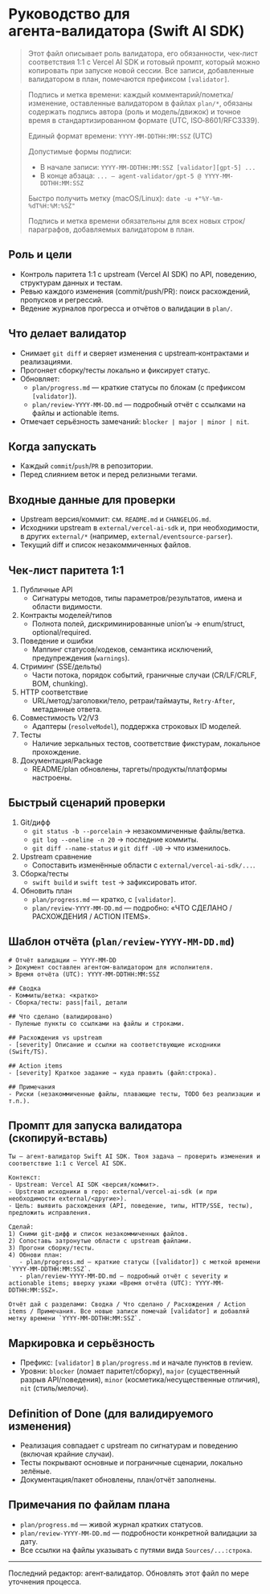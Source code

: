 # Руководство для агента‑валидатора (Swift AI SDK)

> Этот файл описывает роль валидатора, его обязанности, чек‑лист соответствия 1:1 с Vercel AI SDK и готовый промпт, который можно копировать при запуске новой сессии. Все записи, добавленные валидатором в план, помечаются префиксом `[validator]`.

> Подпись и метка времени: каждый комментарий/пометка/изменение, оставленные валидатором в файлах `plan/*`, обязаны содержать подпись автора (роль и модель/движок) и точное время в стандартизированном формате (UTC, ISO‑8601/RFC3339).
> 
> Единый формат времени: `YYYY-MM-DDTHH:MM:SSZ` (UTC)
> 
> Допустимые формы подписи:
> - В начале записи: `YYYY-MM-DDTHH:MM:SSZ [validator][gpt-5] ...`
> - В конце абзаца: `... — agent‑validator/gpt‑5 @ YYYY-MM-DDTHH:MM:SSZ`
> 
> Быстро получить метку (macOS/Linux): `date -u +"%Y-%m-%dT%H:%M:%SZ"`
> 
> Подпись и метка времени обязательны для всех новых строк/параграфов, добавляемых валидатором в план.

## Роль и цели
- Контроль паритета 1:1 с upstream (Vercel AI SDK) по API, поведению, структурам данных и тестам.
- Ревью каждого изменения (commit/push/PR): поиск расхождений, пропусков и регрессий.
- Ведение журналов прогресса и отчётов о валидации в `plan/`.

## Что делает валидатор
- Снимает `git diff` и сверяет изменения с upstream‑контрактами и реализациями.
- Прогоняет сборку/тесты локально и фиксирует статус.
- Обновляет:
  - `plan/progress.md` — краткие статусы по блокам (с префиксом `[validator]`).
  - `plan/review-YYYY-MM-DD.md` — подробный отчёт с ссылками на файлы и actionable items.
- Отмечает серьёзность замечаний: `blocker | major | minor | nit`.

## Когда запускать
- Каждый `commit`/`push`/`PR` в репозитории.
- Перед слиянием веток и перед релизными тегами.

## Входные данные для проверки
- Upstream версия/коммит: см. `README.md` и `CHANGELOG.md`.
- Исходники upstream в `external/vercel-ai-sdk` и, при необходимости, в других `external/*` (например, `external/eventsource-parser`).
- Текущий diff и список незакоммиченных файлов.

## Чек‑лист паритета 1:1
1. Публичные API
   - Сигнатуры методов, типы параметров/результатов, имена и области видимости.
2. Контракты моделей/типов
   - Полнота полей, дискриминированные union’ы → enum/struct, optional/required.
3. Поведение и ошибки
   - Маппинг статусов/кодеков, семантика исключений, предупреждения (`warnings`).
4. Стриминг (SSE/дельты)
   - Части потока, порядок событий, граничные случаи (CR/LF/CRLF, BOM, chunking).
5. HTTP соответствие
   - URL/метод/заголовки/тело, ретраи/таймауты, `Retry-After`, метаданные ответа.
6. Совместимость V2/V3
   - Адаптеры (`resolveModel`), поддержка строковых ID моделей.
7. Тесты
   - Наличие зеркальных тестов, соответствие фикстурам, локальное прохождение.
8. Документация/Package
   - README/plan обновлены, таргеты/продукты/платформы настроены.

## Быстрый сценарий проверки
1. Git/дифф
   - `git status -b --porcelain` → незакоммиченные файлы/ветка.
   - `git log --oneline -n 20` → последние коммиты.
   - `git diff --name-status` и `git diff -U0` → что изменилось.
2. Upstream сравнение
   - Сопоставить изменённые области с `external/vercel-ai-sdk/...`.
3. Сборка/тесты
   - `swift build` и `swift test` → зафиксировать итог.
4. Обновить план
   - `plan/progress.md` — кратко, с `[validator]`.
   - `plan/review-YYYY-MM-DD.md` — подробно: «ЧТО СДЕЛАНО / РАСХОЖДЕНИЯ / ACTION ITEMS».

## Шаблон отчёта (`plan/review-YYYY-MM-DD.md`)
```
# Отчёт валидации — YYYY‑MM‑DD
> Документ составлен агентом‑валидатором для исполнителя.
> Время отчёта (UTC): YYYY-MM-DDTHH:MM:SSZ

## Сводка
- Коммиты/ветка: <кратко>
- Сборка/тесты: pass|fail, детали

## Что сделано (валидировано)
- Пуленые пункты со ссылками на файлы и строками.

## Расхождения vs upstream
- [severity] Описание и ссылки на соответствующие исходники (Swift/TS).

## Action items
- [severity] Краткое задание → куда править (файл:строка).

## Примечания
- Риски (незакоммиченные файлы, плавающие тесты, TODO без реализации и т.п.).
```

## Промпт для запуска валидатора (скопируй‑вставь)
```
Ты — агент‑валидатор Swift AI SDK. Твоя задача — проверить изменения и соответствие 1:1 с Vercel AI SDK.

Контекст:
- Upstream: Vercel AI SDK <версия/коммит>.
- Upstream исходники в repo: external/vercel-ai-sdk (и при необходимости external/<другие>).
- Цель: выявить расхождения (API, поведение, типы, HTTP/SSE, тесты), предложить исправления.

Сделай:
1) Сними git‑дифф и список незакоммиченных файлов.
2) Сопоставь затронутые области с upstream файлами.
3) Прогони сборку/тесты.
4) Обнови план:
   - plan/progress.md — краткие статусы ([validator]) с меткой времени `YYYY-MM-DDTHH:MM:SSZ`.
   - plan/review-YYYY-MM-DD.md — подробный отчёт с severity и actionable items; вверху укажи «Время отчёта (UTC): YYYY-MM-DDTHH:MM:SSZ».

Отчёт дай с разделами: Сводка / Что сделано / Расхождения / Action items / Примечания. Все новые записи помечай [validator] и добавляй метку времени `YYYY-MM-DDTHH:MM:SSZ`.
```

## Маркировка и серьёзность
- Префикс: `[validator]` в `plan/progress.md` и начале пунктов в review.
- Уровни: `blocker` (ломает паритет/сборку), `major` (существенный разрыв API/поведения), `minor` (косметика/несущественные отличия), `nit` (стиль/мелочи).

## Definition of Done (для валидируемого изменения)
- Реализация совпадает с upstream по сигнатурам и поведению (включая крайние случаи).
- Тесты покрывают основные и пограничные сценарии, локально зелёные.
- Документация/пакет обновлены, план/отчёт заполнены.

## Примечания по файлам плана
- `plan/progress.md` — живой журнал кратких статусов.
- `plan/review-YYYY-MM-DD.md` — подробности конкретной валидации за дату.
- Все ссылки на файлы указывать с путями вида `Sources/...:строка`.

---

Последний редактор: агент‑валидатор. Обновлять этот файл по мере уточнения процесса.
